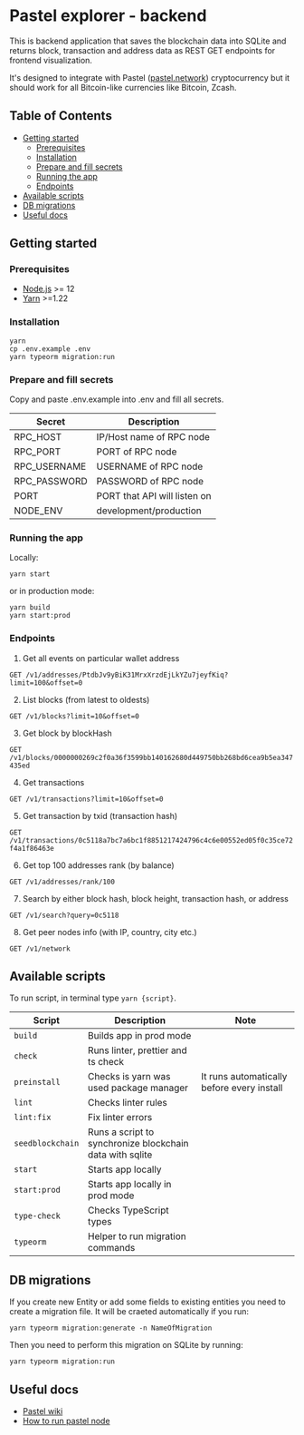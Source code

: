 # Pastel explorer - backend

This is backend application that saves the blockchain data into SQLite and returns block, transaction and address data as REST GET endpoints for frontend visualization.

It's designed to integrate with Pastel ([pastel.network](https://pastel.network)) cryptocurrency  but it should work for all Bitcoin-like currencies like Bitcoin, Zcash.



## Table of Contents

- [Getting started](#getting-started)
  - [Prerequisites](#prerequisites)
  - [Installation](#installation)
  - [Prepare and fill secrets](#prepare-and-fill-secrets)
  - [Running the app](#running-the-app)
  - [Endpoints](#endpoints)
- [Available scripts](#available-scripts)
- [DB migrations](#db-migrations)
- [Useful docs](#useful-docs)

## Getting started

### Prerequisites

- [Node.js](https://nodejs.org/en/) >= 12
- [Yarn](https://classic.yarnpkg.com/lang/en/) >=1.22

### Installation

```shell script
yarn
cp .env.example .env
yarn typeorm migration:run
```

### Prepare and fill secrets

Copy and paste .env.example into .env and fill all secrets.

| Secret                      | Description                  |
| --------------------------- | ---------------------------- |
| RPC_HOST                    | IP/Host name of RPC node     |
| RPC_PORT                    | PORT of RPC node             |
| RPC_USERNAME                | USERNAME of RPC node         |
| RPC_PASSWORD                | PASSWORD of RPC node         |
| PORT                        | PORT that API will listen on |
| NODE_ENV                    | development/production       |

### Running the app

Locally:
```shell script
yarn start
```

or in production mode:

```shell script
yarn build
yarn start:prod
```


### Endpoints

1. Get all events on particular wallet address

`GET /v1/addresses/PtdbJv9yBiK31MrxXrzdEjLkYZu7jeyfKiq?limit=100&offset=0`

2. List blocks (from latest to oldests)

`GET /v1/blocks?limit=10&offset=0`

3. Get block by blockHash

`GET /v1/blocks/0000000269c2f0a36f3599bb140162680d449750bb268bd6cea9b5ea347435ed`

4. Get transactions

`GET /v1/transactions?limit=10&offset=0`

5. Get transaction by txid (transaction hash)

`GET /v1/transactions/0c5118a7bc7a6bc1f8851217424796c4c6e00552ed05f0c35ce72f4a1f86463e`

6. Get top 100 addresses rank (by balance)

`GET /v1/addresses/rank/100`

7. Search by either block hash, block height, transaction hash, or address

`GET /v1/search?query=0c5118`

8. Get peer nodes info (with IP, country, city etc.)

`GET /v1/network`

## Available scripts

To run script, in terminal type `yarn {script}`.

| Script                            | Description                                                      | Note                                         |
| --------------------------------- | ---------------------------------------------------------------- | -------------------------------------------- |
| `build`                           | Builds app in prod mode                                          |                                              |
| `check`                           | Runs linter, prettier and ts check                               |                                              |
| `preinstall`                      | Checks is yarn was used package manager                          | It runs automatically before every install   |
| `lint`                            | Checks linter rules                                              |                                              |
| `lint:fix`                        | Fix linter errors                                                |                                              |
| `seedblockchain`                  | Runs a script to synchronize blockchain data with sqlite         |                                              |
| `start`                           | Starts app locally                                               |                                              |
| `start:prod`                      | Starts app locally in prod mode                                  |                                              |
| `type-check`                      | Checks TypeScript types                                          |                                              |
| `typeorm       `                  | Helper to run migration commands                                 |                                              |
## DB migrations

If you create new Entity or add some fields to existing entities you need to create a migration file. It will be craeted automatically if you run:

```shell script
yarn typeorm migration:generate -n NameOfMigration
```

Then you need to perform this migration on SQLite by running:

```shell script
yarn typeorm migration:run
```


## Useful docs

- [Pastel wiki](http://pastel.wiki/en/home/)
- [How to run pastel node](http://pastel.wiki/en/home/how-to-start-mn)


